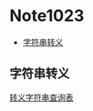 # Note1023

<!-- MarkdownTOC -->

- [字符串转义](#字符串转义)

<!-- /MarkdownTOC -->

## 字符串转义

[转义字符串查询表](http://tool.oschina.net/commons?type=2)